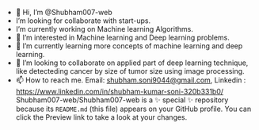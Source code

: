 - 👋 Hi, I’m @Shubham007-web
- I’m looking for collaborate with start-ups.
-  I’m currently working on Machine learning Algorithms.
- 👀 I’m interested in Machine learning  and Deep learning problems.
- 🌱 I’m currently learning more concepts of machine learning and deep learning.
- 💞️ I’m looking to collaborate on applied part of deep learning technique, like detecteding cancer by size of tumor size using image processing.
- 📫 How to reach me. Email: shubham.soni9044@gmail.com, Linkedin : https://www.linkedin.com/in/shubham-kumar-soni-320b331b0/
Shubham007-web/Shubham007-web is a ✨ special ✨ repository because its `README.md` (this file) appears on your GitHub profile.
You can click the Preview link to take a look at your changes.

